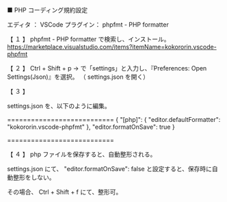 ■ PHP コーディング規約設定

エディタ ： VSCode
プラグイン： phpfmt - PHP formatter


【 １ 】
phpfmt - PHP formatter
で検索し、インストール。
https://marketplace.visualstudio.com/items?itemName=kokororin.vscode-phpfmt


【 ２ 】
Ctrl + Shift + p -> 
で「settings」と入力し、『Preferences: Open Settings(Json)』を選択。
（ settings.json を開く）


【 ３ 】









settings.json を、以下のように編集。

===========================
{
    "[php]": {
        "editor.defaultFormatter": "kokororin.vscode-phpfmt"
    },
    "editor.formatOnSave": true
}



















===========================


【 ４ 】
php ファイルを保存すると、自動整形される。

settings.json にて、
"editor.formatOnSave": false
と設定すると、保存時に自動整形をしない。

その場合、
Ctrl + Shift + f
にて、整形可。
















